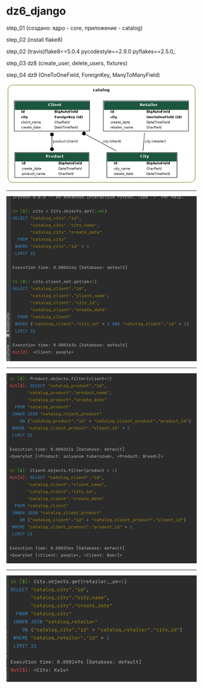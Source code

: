 # dz6_django

step_01 (создано: ядро - core, приложение - catalog)

step_02 (install flake8)

step_02 (travis)flake8==5.0.4 pycodestyle==2.9.0 pyflakes==2.5.0_

step_03 dz8 (create_user, delete_users, fixtures)

step_04 dz9 (OneToOneField, ForeignKey, ManyToManyField)

![my_project](https://raw.githubusercontent.com/AlitaVitalii/dz6_django/main/static/images/my_project.png)

---

![ForeignKey](https://raw.githubusercontent.com/AlitaVitalii/dz6_django/main/static/images/fk.png)

---

![ManyToManyField](https://raw.githubusercontent.com/AlitaVitalii/dz6_django/main/static/images/mtm.png)

---

![OneToOneField](https://raw.githubusercontent.com/AlitaVitalii/dz6_django/main/static/images/oto.png)
